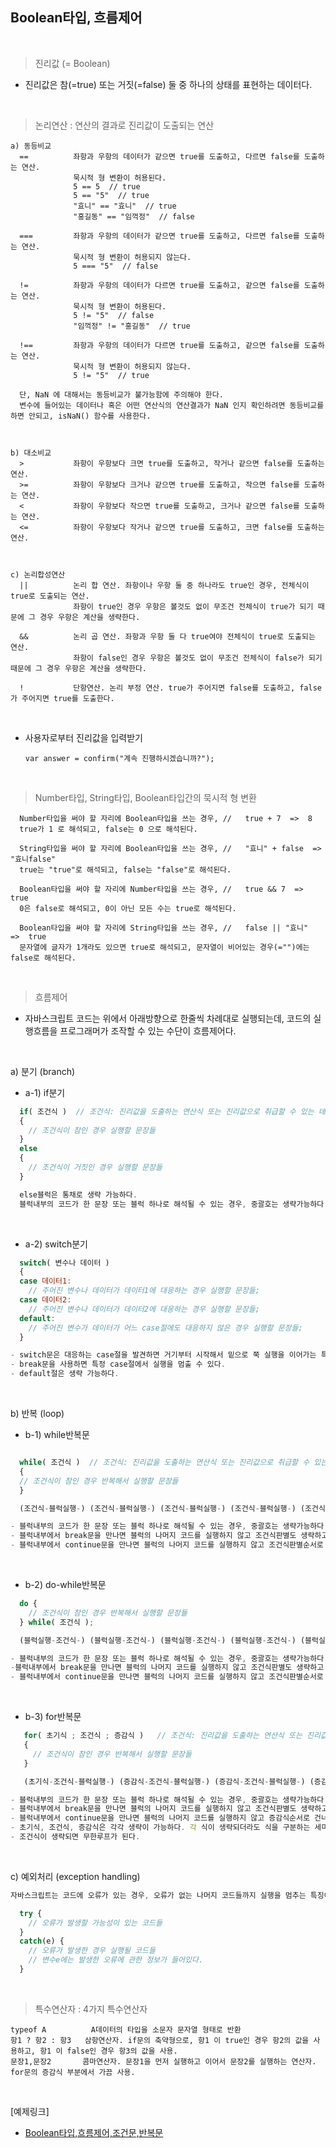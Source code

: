 ## Boolean타입, 흐름제어
<br/>

>진리값 (= Boolean)

- 진리값은 참(=true) 또는 거짓(=false) 둘 중 하나의 상태를 표현하는 데이터다.

<br/>

>논리연산 : 연산의 결과로 진리값이 도출되는 연산


    a) 동등비교
      ==          좌항과 우항의 데이터가 같으면 true를 도출하고, 다르면 false를 도출하는 연산.
                  묵시적 형 변환이 허용된다.
                  5 == 5  // true
                  5 == "5"  // true
                  "효니" == "효니"  // true
                  "홍길동" == "임꺽정"  // false

      ===         좌항과 우항의 데이터가 같으면 true를 도출하고, 다르면 false를 도출하는 연산.
                  묵시적 형 변환이 허용되지 않는다.
                  5 === "5"  // false

      !=          좌항과 우항의 데이터가 다르면 true를 도출하고, 같으면 false를 도출하는 연산.
                  묵시적 형 변환이 허용된다.
                  5 != "5"  // false
                  "임꺽정" != "홍길동"  // true

      !==         좌항과 우항의 데이터가 다르면 true를 도출하고, 같으면 false를 도출하는 연산.
                  묵시적 형 변환이 허용되지 않는다.
                  5 != "5"  // true

      단, NaN 에 대해서는 동등비교가 불가능함에 주의해야 한다.
      변수에 들어있는 데이터나 혹은 어떤 연산식의 연산결과가 NaN 인지 확인하려면 동등비교를 하면 안되고, isNaN() 함수를 사용한다.



    b) 대소비교
      >           좌항이 우항보다 크면 true를 도출하고, 작거나 같으면 false를 도출하는 연산.
      >=          좌항이 우항보다 크거나 같으면 true를 도출하고, 작으면 false를 도출하는 연산.
      <           좌항이 우항보다 작으면 true를 도출하고, 크거나 같으면 false를 도출하는 연산.
      <=          좌항이 우항보다 작거나 같으면 true를 도출하고, 크면 false를 도출하는 연산.



    c) 논리합성연산
      ||          논리 합 연산. 좌항이나 우항 둘 중 하나라도 true인 경우, 전체식이 true로 도출되는 연산.
                  좌항이 true인 경우 우항은 볼것도 없이 무조건 전체식이 true가 되기 때문에 그 경우 우항은 계산을 생략한다.

      &&          논리 곱 연산. 좌항과 우항 둘 다 true여야 전체식이 true로 도출되는 연산.
                  좌항이 false인 경우 우항은 볼것도 없이 무조건 전체식이 false가 되기 때문에 그 경우 우항은 계산을 생략한다.

      !           단항연산. 논리 부정 연산. true가 주어지면 false를 도출하고, false가 주어지면 true를 도출한다.

<br>

- 사용자로부터 진리값을 입력받기 
  
      var answer = confirm("계속 진행하시겠습니까?");

<br>

> Number타입, String타입, Boolean타입간의 묵시적 형 변환  

      Number타입을 써야 할 자리에 Boolean타입을 쓰는 경우, //   true + 7  =>  8
      true가 1 로 해석되고, false는 0 으로 해석된다.

      String타입을 써야 할 자리에 Boolean타입을 쓰는 경우, //   "효니" + false  =>  "효니false"
      true는 "true"로 해석되고, false는 "false"로 해석된다.

      Boolean타입을 써야 할 자리에 Number타입을 쓰는 경우, //   true && 7  =>  true
      0은 false로 해석되고, 0이 아닌 모든 수는 true로 해석된다.

      Boolean타입을 써야 할 자리에 String타입을 쓰는 경우, //   false || "효니"   =>  true
      문자열에 글자가 1개라도 있으면 true로 해석되고, 문자열이 비어있는 경우(="")에는 false로 해석된다.

<br/>

> 흐름제어
 - 자바스크립트 코드는 위에서 아래방향으로 한줄씩 차례대로 실행되는데, 코드의 실행흐름을 프로그래머가 조작할 수 있는 수단이 흐름제어다.

<br/>


  a) 분기 (branch)

- a-1) if분기

```javascript 
  if( 조건식 )  // 조건식: 진리값을 도출하는 연산식 또는 진리값으로 취급할 수 있는 데이터
  {
    // 조건식이 참인 경우 실행할 문장들
  }
  else
  {
    // 조건식이 거짓인 경우 실행할 문장들
  }

  else블럭은 통채로 생략 가능하다.
  블럭내부의 코드가 한 문장 또는 블럭 하나로 해석될 수 있는 경우, 중괄호는 생략가능하다.
```

<br>

  - a-2) switch분기

```javascript
  switch( 변수나 데이터 )
  {
  case 데이터1:
    // 주어진 변수나 데이터가 데이터1에 대응하는 경우 실행할 문장들;
  case 데이터2:
    // 주어진 변수나 데이터가 데이터2에 대응하는 경우 실행할 문장들;
  default:
    // 주어진 변수가 데이터가 어느 case절에도 대응하지 않은 경우 실행할 문장들;
  }

- switch문은 대응하는 case절을 발견하면 거기부터 시작해서 밑으로 쭉 실행을 이어가는 특징이 있다.
- break문을 사용하면 특정 case절에서 실행을 멈출 수 있다.
- default절은 생략 가능하다.
```

<br>


b) 반복 (loop)

  - b-1) while반복문

```javascript

  while( 조건식 )  // 조건식: 진리값을 도출하는 연산식 또는 진리값으로 취급할 수 있는 데이터
  {
  // 조건식이 참인 경우 반복해서 실행할 문장들
  }

  (조건식-블럭실행-) (조건식-블럭실행-) (조건식-블럭실행-) (조건식-블럭실행-) (조건식-블럭실행-)

- 블럭내부의 코드가 한 문장 또는 블럭 하나로 해석될 수 있는 경우, 중괄호는 생략가능하다.
- 블럭내부에서 break문을 만나면 블럭의 나머지 코드를 실행하지 않고 조건식판별도 생략하고 그 즉시 루프를 탈출한다.
- 블럭내부에서 continue문을 만나면 블럭의 나머지 코드를 실행하지 않고 조건식판별순서로 건너뛴다.
```

<br>

  - b-2) do-while반복문
  
```javascript
  do {
    // 조건식이 참인 경우 반복해서 실행할 문장들
  } while( 조건식 );

  (블럭실행-조건식-) (블럭실행-조건식-) (블럭실행-조건식-) (블럭실행-조건식-) (블럭실행-조건식-)

- 블럭내부의 코드가 한 문장 또는 블럭 하나로 해석될 수 있는 경우, 중괄호는 생략가능하다.
-블럭내부에서 break문을 만나면 블럭의 나머지 코드를 실행하지 않고 조건식판별도 생략하고 그 즉시 루프를 탈출한다.
- 블럭내부에서 continue문을 만나면 블럭의 나머지 코드를 실행하지 않고 조건식판별순서로 건너뛴다.
```

<br>

-  b-3) for반복문
  
```javascript
   for( 초기식 ; 조건식 ; 증감식 )   // 조건식: 진리값을 도출하는 연산식 또는 진리값으로 취급할 수 있는 데이터
   {
     // 조건식이 참인 경우 반복해서 실행할 문장들
   }

   (초기식-조건식-블럭실행-) (증감식-조건식-블럭실행-) (증감식-조건식-블럭실행-) (증감식-조건식-블럭실행-) (증감식-조건식-블럭실행-)  

- 블럭내부의 코드가 한 문장 또는 블럭 하나로 해석될 수 있는 경우, 중괄호는 생략가능하다.
- 블럭내부에서 break문을 만나면 블럭의 나머지 코드를 실행하지 않고 조건식판별도 생략하고 그 즉시 루프를 탈출한다.
- 블럭내부에서 continue문을 만나면 블럭의 나머지 코드를 실행하지 않고 증감식순서로 건너뛴다.
- 초기식, 조건식, 증감식은 각각 생략이 가능하다. 각 식이 생략되더라도 식을 구분하는 세미콜론기호는 생략할 수 없다.
- 조건식이 생략되면 무한루프가 된다.
```

<br>

c) 예외처리 (exception handling)

```javascript
자바스크립트는 코드에 오류가 있는 경우, 오류가 없는 나머지 코드들까지 실행을 멈추는 특징이 있다.

  try {
    // 오류가 발생할 가능성이 있는 코드들
  }
  catch(e) {
    // 오류가 발생한 경우 실행될 코드들
    // 변수e에는 발생한 오류에 관한 정보가 들어있다.
  }
```
<br>

> 특수연산자 : 4가지 특수연산자      

    typeof A          A데이터의 타입을 소문자 문자열 형태로 반환
    항1 ? 항2 : 항3   삼항연산자. if문의 축약형으로, 항1 이 true인 경우 항2의 값을 사용하고, 항1 이 false인 경우 항3의 값을 사용.
    문장1,문장2       콤마연산자. 문장1을 먼저 실행하고 이어서 문장2를 실행하는 연산자. for문의 증감식 부분에서 가끔 사용.

<br>

[예제링크]
 * [Boolean타입,흐름제어,조건문,반복문](./javascript/Boolean/ex_answer.js)